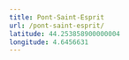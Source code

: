 ```yaml
---
title: Pont-Saint-Esprit
url: /pont-saint-esprit/
latitude: 44.253858900000004
longitude: 4.6456631
---
```

